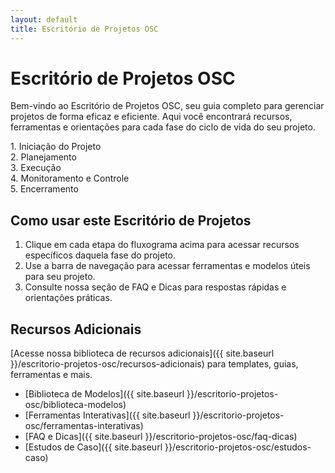 ```yaml
---
layout: default
title: Escritório de Projetos OSC
---
```


# <i class="fas fa-project-diagram"></i> Escritório de Projetos OSC

Bem-vindo ao Escritório de Projetos OSC, seu guia completo para gerenciar projetos de forma eficaz e eficiente. Aqui você encontrará recursos, ferramentas e orientações para cada fase do ciclo de vida do seu projeto.

<div id="fluxograma">
  <div class="etapa" data-page="1-iniciacao-projeto">
    <i class="fas fa-flag"></i>
    <span>1. Iniciação do Projeto</span>
  </div>
  <div class="etapa" data-page="2-planejamento">
    <i class="fas fa-tasks"></i>
    <span>2. Planejamento</span>
  </div>
  <div class="etapa" data-page="3-execucao">
    <i class="fas fa-cogs"></i>
    <span>3. Execução</span>
  </div>
  <div class="etapa" data-page="4-monitoramento-controle">
    <i class="fas fa-chart-line"></i>
    <span>4. Monitoramento e Controle</span>
  </div>
  <div class="etapa" data-page="5-encerramento">
    <i class="fas fa-flag-checkered"></i>
    <span>5. Encerramento</span>
  </div>
</div>

## Como usar este Escritório de Projetos

1. Clique em cada etapa do fluxograma acima para acessar recursos específicos daquela fase do projeto.
2. Use a barra de navegação para acessar ferramentas e modelos úteis para seu projeto.
3. Consulte nossa seção de FAQ e Dicas para respostas rápidas e orientações práticas.

## Recursos Adicionais

[Acesse nossa biblioteca de recursos adicionais]({{ site.baseurl }}/escritorio-projetos-osc/recursos-adicionais) para templates, guias, ferramentas e mais.

- [Biblioteca de Modelos]({{ site.baseurl }}/escritorio-projetos-osc/biblioteca-modelos)
- [Ferramentas Interativas]({{ site.baseurl }}/escritorio-projetos-osc/ferramentas-interativas)
- [FAQ e Dicas]({{ site.baseurl }}/escritorio-projetos-osc/faq-dicas)
- [Estudos de Caso]({{ site.baseurl }}/escritorio-projetos-osc/estudos-caso)

<script>
document.querySelectorAll('.etapa').forEach(etapa => {
  etapa.addEventListener('click', () => {
    window.location.href = '{{ site.baseurl }}/escritorio-projetos-osc/' + etapa.dataset.page;
  });
});
</script>
